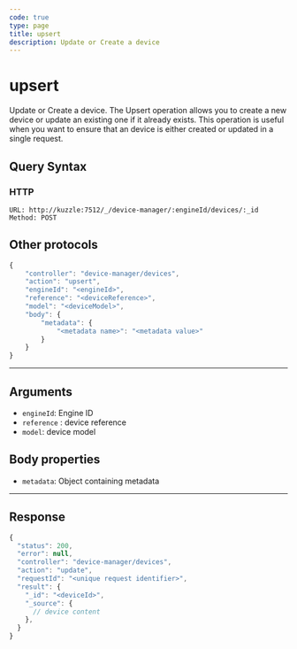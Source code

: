 ```yaml
---
code: true
type: page
title: upsert
description: Update or Create a device
---
```


# upsert

Update or Create a device.
The Upsert operation allows you to create a new device or update an existing one if it already exists. This operation is useful when you want to ensure that an device is either created or updated in a single request.

## Query Syntax

### HTTP

```http
URL: http://kuzzle:7512/_/device-manager/:engineId/devices/:_id
Method: POST
```

## Other protocols

```js
{
    "controller": "device-manager/devices",
    "action": "upsert",
    "engineId": "<engineId>",
    "reference": "<deviceReference>",
    "model": "<deviceModel>",
    "body": {
        "metadata": {
            "<metadata name>": "<metadata value>"
        }
    }
}
```

---

## Arguments

- `engineId`: Engine ID
- `reference` : device reference
- `model`: device model

## Body properties

- `metadata`: Object containing metadata

---

## Response

```js
{
  "status": 200,
  "error": null,
  "controller": "device-manager/devices",
  "action": "update",
  "requestId": "<unique request identifier>",
  "result": {
    "_id": "<deviceId>",
    "_source": {
      // device content
    },
  }
}
```
